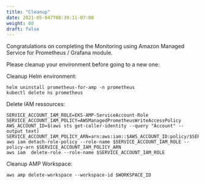 ```yaml
---
title: "Cleanup"
date: 2021-05-047T08:30:11-07:00
weight: 80
draft: false
---
```


Congratulations on completing the Monitoring using Amazon Managed Service for Prometheus / Grafana module.

Please cleanup your environment before going to a new one:

Cleanup Helm environment:
```
helm uninstall prometheus-for-amp -n prometheus
kubectl delete ns prometheus
```

Delete IAM ressources:
```
SERVICE_ACCOUNT_IAM_ROLE=EKS-AMP-ServiceAccount-Role
SERVICE_ACCOUNT_IAM_POLICY=AWSManagedPrometheusWriteAccessPolicy
AWS_ACCOUNT_ID=$(aws sts get-caller-identity --query "Account" --output text)
SERVICE_ACCOUNT_IAM_POLICY_ARN=arn:aws:iam::$AWS_ACCOUNT_ID:policy/$SERVICE_ACCOUNT_IAM_POLICY
aws iam detach-role-policy --role-name $SERVICE_ACCOUNT_IAM_ROLE --policy-arn $SERVICE_ACCOUNT_IAM_POLICY_ARN
aws iam  delete-role --role-name $SERVICE_ACCOUNT_IAM_ROLE
```

Cleanup AMP Workspace:
```
aws amp delete-workspace --workspace-id $WORKSPACE_ID
```

